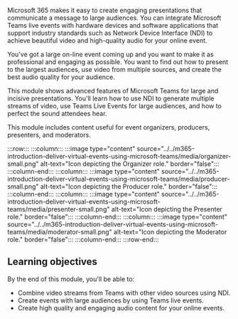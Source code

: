 Microsoft 365 makes it easy to create engaging presentations that communicate a message to large audiences. You can integrate Microsoft Teams live events with hardware devices and software applications that support industry standards such as Network Device Interface (NDI) to achieve beautiful video and high-quality audio for your online event.

You've got a large on-line event coming up and you want to make it as professional and engaging as possible. You want to find out how to present to the largest audiences, use video from multiple sources, and create the best audio quality for your audience.

This module shows advanced features of Microsoft Teams for large and incisive presentations. You'll learn how to use NDI to generate multiple streams of video, use Teams Live Events for large audiences, and how to perfect the sound attendees hear.

This module includes content useful for event organizers, producers, presenters, and moderators.

:::row:::
    :::column:::
        :::image type="content" source="../../m365-introduction-deliver-virtual-events-using-microsoft-teams/media/organizer-small.png" alt-text="Icon depicting the Organizer role." border="false":::
    :::column-end:::
    :::column:::
        :::image type="content" source="../../m365-introduction-deliver-virtual-events-using-microsoft-teams/media/producer-small.png" alt-text="Icon depicting the Producer role." border="false":::
    :::column-end:::
    :::column:::
        :::image type="content" source="../../m365-introduction-deliver-virtual-events-using-microsoft-teams/media/presenter-small.png" alt-text="Icon depicting the Presenter role." border="false":::
    :::column-end:::
    :::column:::
        :::image type="content" source="../../m365-introduction-deliver-virtual-events-using-microsoft-teams/media/moderator-small.png" alt-text="Icon depicting the Moderator role." border="false":::
    :::column-end:::
:::row-end:::

## Learning objectives

By the end of this module, you'll be able to:

- Combine video streams from Teams with other video sources using NDI.
- Create events with large audiences by using Teams live events.
- Create high quality and engaging audio content for your online events.